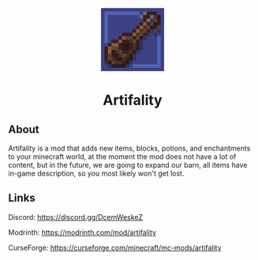 <div align="center">
<img alt="Icon" src="src/main/resources/assets/artifality/icon.png" width="128"> 

# Artifality
</div>

## About
Artifality is a mod that adds new items, blocks, potions, and enchantments to your minecraft world, at the moment the mod does not have a lot of content, but in the future, we are going to expand our barn, all items have in-game description, so you most likely won't get lost.

## Links

Discord: https://discord.gg/DcemWeskeZ 

Modrinth: https://modrinth.com/mod/artifality 

CurseForge: https://curseforge.com/minecraft/mc-mods/artifality 
